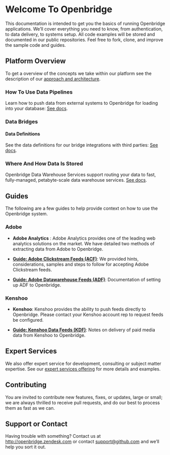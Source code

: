 # Welcome To Openbridge

This documentation is intended to get you the basics of running Openbridge applications. We’ll cover everything you need to know, from authentication, to data delivery, to systems setup. All code examples will be stored and documented in our public repositories. Feel free to fork, clone, and improve the sample code and guides.

## Platform Overview
To get a overview of the concepts we take within our platform see the description of our [approach and architecture](/platform_overview.md).


### How To Use Data Pipelines
Learn how to push data from external systems to Openbridge for loading into your database: [See docs](/pipeline.md).

### Data Bridges

#### Data Definitions
See the data definitions for our bridge integrations with third parties: [See docs](/data_definitions.md).

### Where And How Data Is Stored
Openbridge Data Warehouse Services support routing your data to fast, fully-managed, petabyte-scale data warehouse services.
[See docs](/storage.md).

## Guides
The following are a few  guides to help provide context on how to use the Openbridge system.

### Adobe
- **Adobe Analytics** : Adobe Analytics provides one of the leading web analytics solutions on the market. We have detailed two methods of extracting data from Adobe to Openbridge.

 - **[Guide: Adobe Clickstream Feeds (ACF)](adobe_clickstream.md)**: We provided hints, considerations, samples and steps to follow for accepting Adobe Clickstream feeds.

 - **[Guide: Adobe Datawarehouse Feeds (ADF)](adobe_datawarehouse.md)**: Documentation of setting up ADF to Openbridge.


### Kenshoo
- **Kenshoo**: Kenshoo provides the ability to push feeds directly to Openbridge. Please contact your Kenshoo account rep to request feeds be configured.

 - **[Guide: Kenshoo Data Feeds (KDF)](kenshoo.md)**: Notes on delivery of paid media data from Kenshoo to Openbridge.

## Expert Services
We also offer expert service for development, consulting or subject matter expertise. See our [expert services offering](/expert_service.md) for more details and examples.

## Contributing
You are invited to contribute new features, fixes, or updates, large or small; we are always thrilled to receive pull requests, and do our best to process them as fast as we can.

## Support or Contact

Having trouble with something? Contact us at <a href="http://openbridge.zendesk.com">http://openbridge.zendesk.com</a> or contact <a href="mailto:support@openbridge.com">support@github.com</a> and we’ll help you sort it out.
